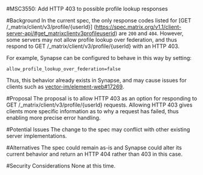 #MSC3550: Add HTTP 403 to possible profile lookup responses

#Background
In the current spec, the only response codes listed for  [GET /_matrix/client/v3/profile/{userId}]
(https://spec.matrix.org/v1.1/client-server-api/#get_matrixclientv3profileuserid)
are `200` and `404`. However, some servers may not allow profile lookup over federation, and thus
respond to GET /_matrix/client/v3/profile/{userId} with an HTTP 403.

For example, Synapse can be configured to behave in this way by setting:

```
allow_profile_lookup_over_federation=false
```

Thus, this behavior already exists in Synapse, and may cause issues for
clients such as [vector-im/element-web#17269](https://github.com/vector-im/element-web/issues/17269).

#Proposal
The proposal is to allow HTTP 403 as an option for responding to  GET /_matrix/client/v3/profile/{userId}
requests. Allowing HTTP 403 gives clients more specific information as to why a request has 
failed, thus enabling more precise error handling.

#Potential Issues
The change to the spec may conflict with other existing server implementations.

#Alternatives
The spec could remain as-is and Synapse could alter its current behavior and return an HTTP 
404 rather than 403 in this case. 

#Security Considerations
None at this time. 